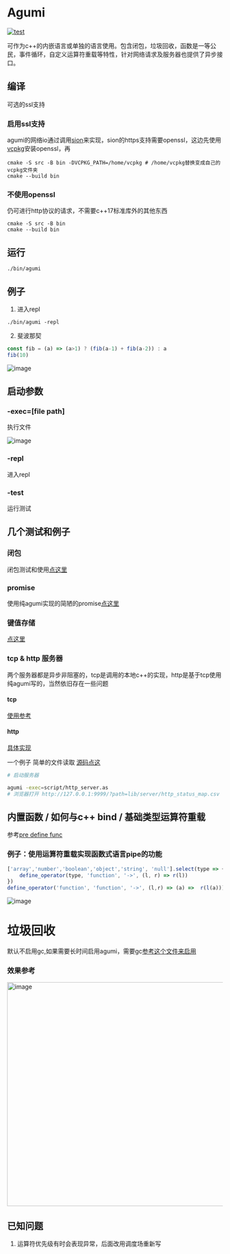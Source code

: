 # Agumi
[![test](https://github.com/zanllp/agumi/actions/workflows/test.yml/badge.svg)](https://github.com/zanllp/agumi/actions/workflows/test.yml)

可作为c++的内嵌语言或单独的语言使用。包含闭包，垃圾回收，函数是一等公民，事件循环，自定义运算符重载等特性，针对网络请求及服务器也提供了异步接口。
## 编译
可选的ssl支持
### 启用ssl支持
agumi的网络io通过调用[sion](https://github.com/zanllp/sion)来实现，sion的https支持需要openssl，这边先使用[vcpkg](https://github.com/microsoft/vcpkg)安装openssl，再
```shell
cmake -S src -B bin -DVCPKG_PATH=/home/vcpkg # /home/vcpkg替换变成自己的vcpkg文件夹
cmake --build bin
```
### 不使用openssl
仍可进行http协议的请求，不需要c++17标准库外的其他东西
```shell
cmake -S src -B bin
cmake --build bin
```
## 运行
```shell
./bin/agumi
```
## 例子
1. 进入repl
```shell
./bin/agumi -repl
```
2. 斐波那契
```js
const fib = (a) => (a>1) ? (fib(a-1) + fib(a-2)) : a
fib(10)
```
![image](https://user-images.githubusercontent.com/25872019/118397323-ff982a00-b685-11eb-9bf6-897e5ea5c23e.png)

## 启动参数
### -exec=[file path]
执行文件

![image](https://user-images.githubusercontent.com/25872019/119235882-2b744d80-bb67-11eb-9b2a-57444f2dc294.png)
### -repl
进入repl
### -test
运行测试
## 几个测试和例子
### 闭包
闭包测试和使用[点这里](./script/test/closure.as)
### promise
使用纯agumi实现的简陋的promise[点这里](./script/lib/promise.as)
### 键值存储
[点这里](./script/lib/kv.as)
### tcp & http 服务器
两个服务器都是异步非阻塞的，tcp是调用的本地c++的实现，http是基于tcp使用纯agumi写的，当然依旧存在一些问题
#### tcp
 [使用参考](./script/tcp_server.as)
#### http
 [具体实现](./script/lib/server/http_server.as)
 
 一个例子 简单的文件读取
 [源码点这](./script/http_server.as)
```bash
# 启动服务器

agumi -exec=script/http_server.as
# 浏览器打开 http://127.0.0.1:9999/?path=lib/server/http_status_map.csv ，查看效果
```
## 内置函数 / 如何与c++ bind / 基础类型运算符重载
参考[pre define func](./src/PreDefineFn.h)
### 例子：使用运算符重载实现函数式语言pipe的功能
```js
['array','number','boolean','object','string', 'null'].select(type => {
    define_operator(type, 'function', '->', (l, r) => r(l))
})
define_operator('function', 'function', '->', (l,r) => (a) =>  r(l(a)))
```

<img  alt="image" src="https://user-images.githubusercontent.com/25872019/155872046-edbf1705-3630-48f5-91ae-d91d2a467c34.png">

# 垃圾回收
默认不启用gc,如果需要长时间启用agumi，需要gc[参考这个文件来启用](./script/test/gc_stress.as)
### 效果参考
<img width="523" alt="image" src="https://user-images.githubusercontent.com/25872019/159162421-1cb64080-a085-4f10-b70e-e5459c60dc56.png">

## 已知问题
1. 运算符优先级有时会表现异常，后面改用调度场重新写
